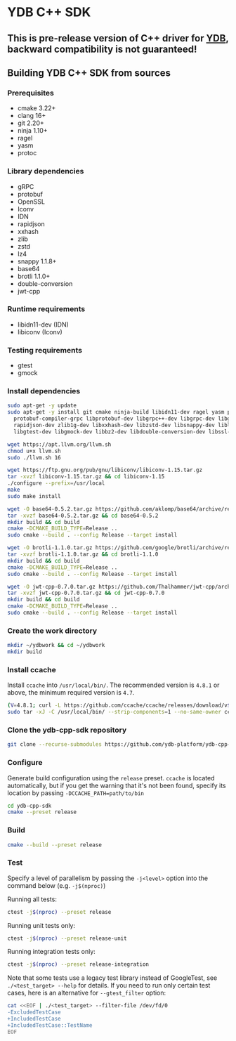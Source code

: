 # YDB C++ SDK
## This is pre-release version of C++ driver for [YDB](https://github.com/ydb-platform/ydb), backward compatibility is not guaranteed!

## Building YDB C++ SDK from sources

### Prerequisites

- cmake 3.22+
- clang 16+
- git 2.20+
- ninja 1.10+
- ragel
- yasm
- protoc

### Library dependencies

- gRPC
- protobuf
- OpenSSL
- Iconv
- IDN
- rapidjson
- xxhash
- zlib
- zstd
- lz4
- snappy 1.1.8+
- base64
- brotli 1.1.0+
- double-conversion
- jwt-cpp

### Runtime requirements

- libidn11-dev (IDN)
- libiconv (Iconv)

### Testing requirements

- gtest
- gmock

### Install dependencies

```bash
sudo apt-get -y update
sudo apt-get -y install git cmake ninja-build libidn11-dev ragel yasm protobuf-compiler \
  protobuf-compiler-grpc libprotobuf-dev libgrpc++-dev libgrpc-dev libgrpc++1 libgrpc10 \
  rapidjson-dev zlib1g-dev libxxhash-dev libzstd-dev libsnappy-dev liblz4-dev \
  libgtest-dev libgmock-dev libbz2-dev libdouble-conversion-dev libssl-dev

wget https://apt.llvm.org/llvm.sh
chmod u+x llvm.sh
sudo ./llvm.sh 16

wget https://ftp.gnu.org/pub/gnu/libiconv/libiconv-1.15.tar.gz
tar -xvzf libiconv-1.15.tar.gz && cd libiconv-1.15
./configure --prefix=/usr/local
make
sudo make install

wget -O base64-0.5.2.tar.gz https://github.com/aklomp/base64/archive/refs/tags/v0.5.2.tar.gz
tar -xvzf base64-0.5.2.tar.gz && cd base64-0.5.2
mkdir build && cd build
cmake -DCMAKE_BUILD_TYPE=Release ..
sudo cmake --build . --config Release --target install

wget -O brotli-1.1.0.tar.gz https://github.com/google/brotli/archive/refs/tags/v1.1.0.tar.gz
tar -xvzf brotli-1.1.0.tar.gz && cd brotli-1.1.0
mkdir build && cd build
cmake -DCMAKE_BUILD_TYPE=Release ..
sudo cmake --build . --config Release --target install

wget -O jwt-cpp-0.7.0.tar.gz https://github.com/Thalhammer/jwt-cpp/archive/refs/tags/v0.7.0.tar.gz
tar -xvzf jwt-cpp-0.7.0.tar.gz && cd jwt-cpp-0.7.0
mkdir build && cd build
cmake -DCMAKE_BUILD_TYPE=Release ..
sudo cmake --build . --config Release --target install
```

### Create the work directory

```bash
mkdir ~/ydbwork && cd ~/ydbwork
mkdir build
```

### Install ccache

Install `ccache` into `/usr/local/bin/`. The recommended version is `4.8.1` or above, the minimum required version is `4.7`.

```bash
(V=4.8.1; curl -L https://github.com/ccache/ccache/releases/download/v${V}/ccache-${V}-linux-x86_64.tar.xz | \
sudo tar -xJ -C /usr/local/bin/ --strip-components=1 --no-same-owner ccache-${V}-linux-x86_64/ccache)
```

### Clone the ydb-cpp-sdk repository

```bash
git clone --recurse-submodules https://github.com/ydb-platform/ydb-cpp-sdk.git
```

### Configure

Generate build configuration using the `release` preset. `ccache` is located automatically, but if you get the warning that it's not been found, specify its location by passing `-DCCACHE_PATH=path/to/bin`

```bash
cd ydb-cpp-sdk
cmake --preset release
```

### Build

```bash
cmake --build --preset release
```

### Test

Specify a level of parallelism by passing the `-j<level>` option into the command below (e.g. `-j$(nproc)`)

Running all tests:

```bash
ctest -j$(nproc) --preset release
```

Running unit tests only:

```bash
ctest -j$(nproc) --preset release-unit
```

Running integration tests only:

```bash
ctest -j$(nproc) --preset release-integration
```

Note that some tests use a legacy test library instead of GoogleTest, see `./<test_target> --help` for details. If you need to run only certain test cases, here is an alternative for `--gtest_filter` option:

```bash
cat <<EOF | ./<test_target> --filter-file /dev/fd/0
-ExcludedTestCase
+IncludedTestCase
+IncludedTestCase::TestName
EOF
```
